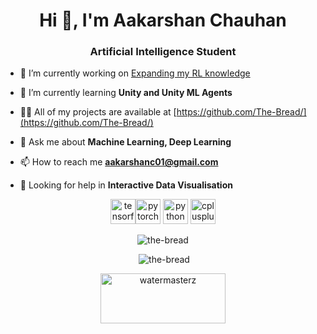 <h1 align="center">Hi 👋, I'm Aakarshan Chauhan</h1>
<h3 align="center">Artificial Intelligence Student</h3>

- 🔭 I’m currently working on [Expanding my RL knowledge](https://github.com/The-Bread/reinforcement-learning)

- 🌱 I’m currently learning **Unity and Unity ML Agents**

- 👨‍💻 All of my projects are available at [https://github.com/The-Bread/](https://github.com/The-Bread/)

- 💬 Ask me about **Machine Learning, Deep Learning**

- 📫 How to reach me **aakarshanc01@gmail.com**

- 💬 Looking for help in **Interactive Data Visualisation**

<p align="center"><img src="https://www.vectorlogo.zone/logos/tensorflow/tensorflow-icon.svg" alt="tensorflow" width="40" height="40"/><img src="https://www.vectorlogo.zone/logos/pytorch/pytorch-icon.svg" alt="pytorch" width="40" height="40"/> 
<img src="https://www.marinedatascience.co/img/software/logo_python.png" alt="python" width="40" height="40"/>
<img src="https://www.freeiconspng.com/uploads/c--logo-icon-0.png" alt="cplusplus" width="40" height="40"/> 

<p align="center"><img  src="https://github-readme-stats.vercel.app/api/top-langs/?username=the-bread&layout=compact" alt="the-bread" /></p>
<p align="center">
&nbsp;<img src="https://github-readme-stats.vercel.app/api?username=the-bread&show_icons=true" alt="the-bread" />
</p>

<p align="center">
<a  href="https://kaggle.com/watermasterz" target="blank"><img align="center" src="https://upload.wikimedia.org/wikipedia/commons/7/7c/Kaggle_logo.png" alt="watermasterz" height="80" width="200" /></a>
</p>
